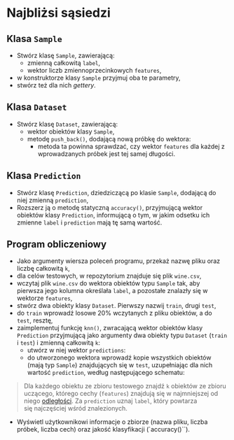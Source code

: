 # Najbliżsi sąsiedzi

## Klasa `Sample`
- Stwórz klasę `Sample`, zawierającą:
    - zmienną całkowitą `label`,
    - wektor liczb zmiennoprzecinkowych `features`,
- w konstruktorze klasy `Sample` przyjmuj oba te parametry,
- stwórz też dla nich *gettery*.

## Klasa `Dataset`
- Stwórz klasę `Dataset`, zawierającą:
    - wektor obiektów klasy `Sample`,
    - metodę `push_back()`, dodającą nową próbkę do wektora:
        - metoda ta powinna sprawdzać, czy wektor `features` dla każdej z wprowadzanych próbek jest tej samej długości.

## Klasa `Prediction`
- Stwórz klasę `Prediction`, dziedziczącą po klasie `Sample`, dodającą do niej zmienną `prediction`,
- Rozszerz ją o metodę statyczną `accuracy()`, przyjmującą wektor obiektów klasy `Prediction`, informującą o tym, w jakim odsetku ich zmienne `label` i `prediction` mają tę samą wartość.

## Program obliczeniowy
- Jako argumenty wiersza poleceń programu, przekaż nazwę pliku oraz liczbę całkowitą `k`,
- dla celów testowych, w repozytorium znajduje się plik `wine.csv`,
- wczytaj plik `wine.csv` do wektora obiektów typu `Sample` tak, aby pierwsza jego kolumna określała `label`, a pozostałe znalazły się w wektorze `features`,
- stwórz dwa obiekty klasy `Dataset`. Pierwszy nazwij `train`, drugi `test`,
- do `train` wprowadź losowe 20% wczytanych z pliku obiektów, a do `test`, resztę,
- zaimplementuj funkcję `knn()`, zwracającą wektor obiektów klasy `Prediction` przyjmującą jako argumenty dwa obiekty typu `Dataset` (`train` i `test`) i zmienną całkowitą `k`:
    - utwórz w niej wektor `predictions`:
    - do utworzonego wektora wprowadź kopie wszystkich obiektów (mają typ `Sample`) znajdujących się w `test`, uzupełniając dla nich wartość `prediction`, według następującego schematu:

>   Dla każdego obiektu ze zbioru testowego znajdź `k` obiektów ze zbioru uczącego, którego cechy (`features`) znajdują się w najmniejszej od niego [odległości](https://pl.wikipedia.org/wiki/Odległość). Za `prediction` uznaj `label`, który powtarza się najczęściej wśród znalezionych.
>   

- Wyświetl użytkownikowi informacje o zbiorze (nazwa pliku, liczba próbek, liczba cech) oraz jakość klasyfikacji (`accuracy()``).
